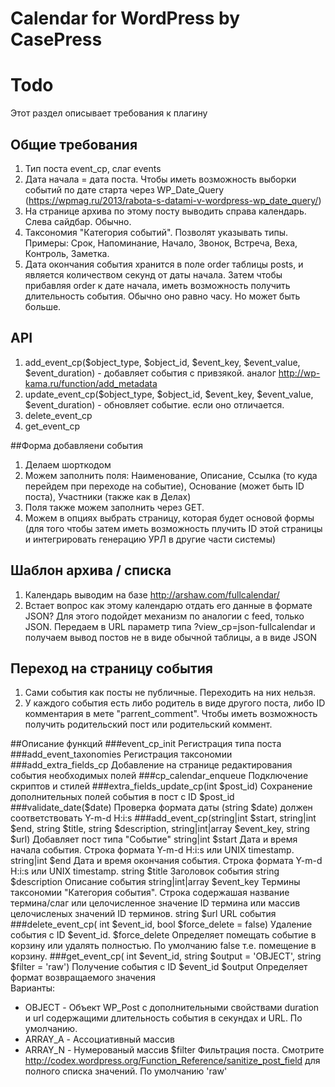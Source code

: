 Calendar for WordPress by CasePress
=====================

# Todo
Этот раздел описывает требования к плагину
## Общие требования
1. Тип поста event_cp, слаг events
2. Дата начала = дата поста. Чтобы иметь возможность выборки событий по дате старта через WP_Date_Query (https://wpmag.ru/2013/rabota-s-datami-v-wordpress-wp_date_query/)
3. На странице архива по этому посту выводить справа календарь. Слева сайдбар. Обычно.
4. Таксономия "Категория событий". Позволят указывать типы. Примеры: Срок, Напоминание, Начало, Звонок, Встреча, Веха, Контроль, Заметка.
5. Дата окончания события хранится в поле order таблицы posts, и является количеством секунд от даты начала. Затем чтобы прибавляя order к дате начала, иметь возможность получить длительность события. Обычно оно равно часу. Но может быть больше.


## API
1. add_event_cp($object_type, $object_id, $event_key, $event_value, $event_duration) - добавляет события с привзякой. аналог http://wp-kama.ru/function/add_metadata
2. update_event_cp($object_type, $object_id, $event_key, $event_value, $event_duration) - обновляет событие. если оно отличается.
3. delete_event_cp
4. get_event_cp


##Форма добавляени события
1. Делаем шорткодом
2. Можем заполнить поля: Наименование, Описание, Ссылка (то куда перейдем при переходе на событие), Основание (может быть ID поста), Участники (также как в Делах)
3. Поля также можем заполнить через GET.
4. Можем в опциях выбрать страницу, которая будет основой формы (для того чтобы затем иметь возможность плучить ID этой страницы и интегрировать генерацию УРЛ в другие части системы)


## Шаблон архива / списка
1. Календарь выводим на базе http://arshaw.com/fullcalendar/
2. Встает вопрос как этому календарю отдать его данные в формате JSON? Для этого подойдет механизм по аналогии с feed, только JSON. Передаем в URL параметр типа ?view_cp=json-fullcalendar и получаем вывод постов не в виде обычной таблицы, а в виде JSON


## Переход на страницу события
1. Сами события как посты не публичные. Переходить на них нельзя.
2. У каждого события есть либо родитель в виде другого поста, либо ID комментария в мете "parrent_comment". Чтобы иметь возможность получить родительский пост или родительский коммент.


##Описание функций
###event_cp_init
Регистрация типа поста
###add_event_taxonomies
Регистрация таксономии
###add_extra_fields_cp
Добавление на странице редактирования события необходимых полей
###cp_calendar_enqueue
Подключение скриптов и стилей
###extra_fields_update_cp(int $post_id)
Сохранение дополнительных полей события в пост с ID $post_id
###validate_date($date)
Проверка формата даты (string $date) должен соответствовать Y-m-d H:i:s
###add_event_cp(string|int $start, string|int $end, string $title, string $description, string|int|array $event_key, string $url)
Добавляет пост типа "Событие" 
string|int $start Дата и время начала события. Строка формата Y-m-d H:i:s или UNIX timestamp.
string|int $end Дата и время окончания события. Строка формата Y-m-d H:i:s или UNIX timestamp.
string $title Заголовок события
string $description Описание события
string|int|array $event_key Термины таксономии "Категория события". Строка содержашая название термина/слаг или целочисленное значение ID термина или массив целочисленых значений ID терминов.
string $url URL события
###delete_event_cp( int $event_id, bool $force_delete = false)
Удаление события с ID $event_id. $force_delete Определяет помещать событие в корзину или удалять полностью. По умолчанию false т.е. помещение в корзину.
###get_event_cp( int $event_id, string $output = 'OBJECT', string $filter = 'raw')
Получение события с ID $event_id
$output Определяет формат возвращаемого значения  
Варианты:
- OBJECT - Объект WP_Post с дополнительными свойствами duration и url содержащими длительность события в секундах и URL. По умолчанию.
- ARRAY_A - Ассоциативный массив
- ARRAY_N - Нумерованый массив
$filter Фильтрация поста. Смотрите http://codex.wordpress.org/Function_Reference/sanitize_post_field для полного списка значений. По умолчанию 'raw'